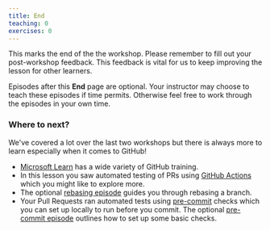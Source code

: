 ```yaml
---
title: End
teaching: 0
exercises: 0
---
```


This marks the end of the the workshop.
Please remember to fill out your post-workshop feedback.
This feedback is vital for us to keep improving the lesson
for other learners.

Episodes after this **End** page are optional.
Your instructor may choose to teach these episodes
if time permits.
Otherwise feel free to work through the episodes
in your own time.

### Where to next?

We've covered a lot over the last two workshops
but there is always more to learn especially
when it comes to GitHub!

- [Microsoft Learn](https://learn.microsoft.com/en-us/training/github/) has a wide variety of
  GitHub training.
- In this lesson you saw automated testing
  of PRs using [GitHub Actions](https://learn.microsoft.com/en-us/training/modules/introduction-to-github-actions/) which you might like to explore more.
- The optional [rebasing episode](./08-rebase.md) guides you through rebasing a branch.
- Your Pull Requests ran automated tests using [pre-commit](https://pre-commit.com/) checks which you can set up locally to run before you commit.
  The optional [pre-commit episode](./09-pre-commit.md) outlines how to set up some basic checks.
